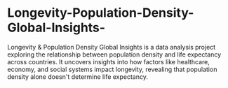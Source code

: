 # Longevity-Population-Density-Global-Insights-
Longevity &amp; Population Density Global Insights is a data analysis project exploring the relationship between population density and life expectancy across countries. It uncovers insights into how factors like healthcare, economy, and social systems impact longevity, revealing that population density alone doesn't determine life expectancy. 
